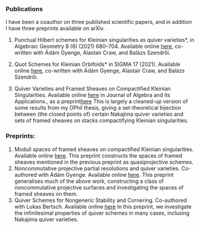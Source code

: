 ### Publications

I have been a coauthor on three published scientific papers, and in addition I have three preprints available on arXiv.

1. Punctual Hilbert schemes for Kleinian singularities as quiver varieties*, in Algebraic Geometry 8 (6) (2021) 680–704. Available online [here](http://content.algebraicgeometry.nl/2021-6/2021-6-021.pdf), co-written with Ádám Gyenge, Alastair Craw, and Balázs Szendrői.

2. Quot Schemes for Kleinian Orbifolds* in SIGMA 17 (2021). Available online [here](http://sigma-journal.com/2021/099/sigma21-099.pdf), co-written with Ádám Gyenge, Alastair Craw, and Balázs Szendrői.

3. Quiver Varieties and Framed Sheaves on Compactified Kleinian Singularities. Available online [here](https://www.worldscientific.com/doi/epdf/10.1142/S0219498825503402) in Journal of Algebra and its Applications., as a preprint[here](https://arxiv.org/pdf/2306.09054) 
   This is largely a cleaned-up version of some results from my DPhil thesis, giving a set-theoretical bijection between (the closed points of) certain Nakajima quiver varieties and sets of framed sheaves on stacks compactifying Kleinian singularities.


### Preprints:


1. Moduli spaces of framed sheaves on compactified Kleinian singularities. Available online [here](https://arxiv.org/abs/2312.05960).
   This preprint constructs the spaces of framed sheaves mentioned in the previous preprint as quasiprojective schemes.
2. Noncommutative projective partial resolutions and quiver varieties. Co-authored with Ádám Gyenge. Available online [here](https://arxiv.org/abs/2406.00709).
   This preprint generalises much of the above work, constructing a class of noncommutative projective surfaces and investigating the spaces of framed sheaves on them.
3. Quiver Schemes for Nongeneric Stability and Cornering. Co-authored with Lukas Bertsch. Available online [here](https://arxiv.org/abs/2505.12156) In this preprint, we investigate the infinitesimal properties of quiver schemes in many cases, inclusing Nakajima quiver varieties.
